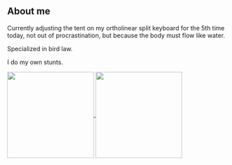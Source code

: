 ## About me

Currently adjusting the tent on my ortholinear split keyboard for the 5th time today, not out of procrastination, but because the body must flow like water. 

Specialized in bird law.

I do my own stunts.

<a href="https://github.com/oskarnurm/github-readme-stats">
  <img height=200 align="center" src="https://github-readme-stats.vercel.app/api?username=oskarnurm" />
</a>
<a href="https://github.com/oskarnurm/convoychat">
  <img height=200 align="center" src="https://github-readme-stats.vercel.app/api/top-langs?username=oskarnurm&exclude_repo=AutoPricer,RollABall&layout=compact&langs_count=8&card_width=320" />
</a>
